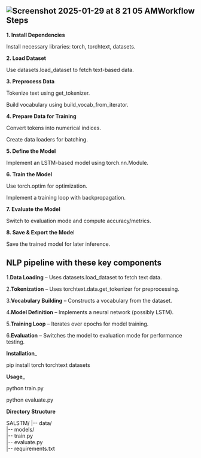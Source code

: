 ![Screenshot 2025-01-29 at 8 21 05 AM](https://github.com/user-attachments/assets/acda9596-725a-4583-a3b8-17048c40ee54)**Workflow Steps**
------------------------------------------------------------------------------------

**1. Install Dependencies**

Install necessary libraries: torch, torchtext, datasets.

**2. Load Dataset**

Use datasets.load_dataset to fetch text-based data.

**3. Preprocess Data**

Tokenize text using get_tokenizer.

Build vocabulary using build_vocab_from_iterator.

**4. Prepare Data for Training**

Convert tokens into numerical indices.

Create data loaders for batching.

**5. Define the Model**

Implement an LSTM-based model using torch.nn.Module.

**6. Train the Model**

Use torch.optim for optimization.

Implement a training loop with backpropagation.

**7. Evaluate the Model**

Switch to evaluation mode and compute accuracy/metrics.

**8. Save & Export the Mode**l

Save the trained model for later inference.



**NLP pipeline with these key components**
----------------------------------------------------------------------------------------------

1.**Data Loading** – Uses datasets.load_dataset to fetch text data.

2.**Tokenization** – Uses torchtext.data.get_tokenizer for preprocessing.

3.**Vocabulary Building** – Constructs a vocabulary from the dataset.

4.**Model Definition** – Implements a neural network (possibly LSTM).

5.**Training Loop** – Iterates over epochs for model training.

6.**Evaluation** – Switches the model to evaluation mode for performance testing.




**Installation**_

pip install torch torchtext datasets

**Usage**_

python train.py 

python evaluate.py

**Directory Structure**

SALSTM/
|-- data/          
|-- models/        
|-- train.py       
|-- evaluate.py    
|-- requirements.txt 
